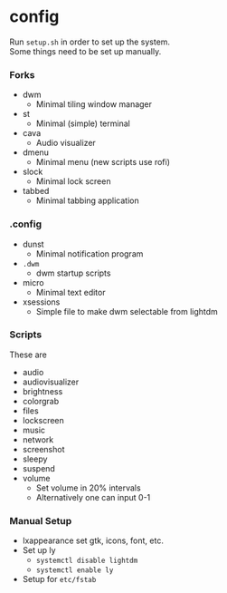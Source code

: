 # config
Run `setup.sh` in order to set up the system.  
Some things need to be set up manually. 

### Forks
* dwm
  * Minimal tiling window manager
* st
  * Minimal (simple) terminal
* cava
  * Audio visualizer
* dmenu
  * Minimal menu (new scripts use rofi)
* slock
  * Minimal lock screen
* tabbed
  * Minimal tabbing application

### .config
* dunst
  * Minimal notification program
* `.dwm`
  * dwm startup scripts
* micro
  * Minimal text editor
* xsessions
  * Simple file to make dwm selectable from lightdm

### Scripts 
These are 
* audio
* audiovisualizer
* brightness
* colorgrab
* files
* lockscreen
* music
* network
* screenshot
* sleepy
* suspend
* volume
  * Set volume in 20% intervals
  * Alternatively one can input 0-1

### Manual Setup
* lxappearance set gtk, icons, font, etc.
* Set up ly
  * `systemctl disable lightdm`
  * `systemctl enable ly`
* Setup for `etc/fstab`
